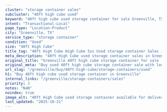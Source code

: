 ```yaml
---
cluster: "storage container sales"
subcluster: "40ft high cube used"
keyword: "40ft high cube used storage container for sale Greenville, TX"
intent: "Transactional-Local"
page_type: "Location-Product"
city: "Greenville, TX"
service_type: "storage container"
condition: "Used"
size: "40ft High Cube"
title_tag: "40ft High Cube High Cube 5zx Used storage container Sales in Greenville | LC Container"
meta_description: "40ft High Cube used storage container sales in Greenville. High cube containers with extra height. Fast delivery, competitive pricing. Serving storage containers area. Quote ID: 8E9. Call (214) 524-4168 for your free quote today."
original_title: "Greenville 40ft high cube storage container for sale | LC"
original_meta: "Buy used 40ft high cube storage container sale with local delivery in Greenville, TX. LC Container — local Since 2003. Request a fast quote today."
url_slug: "/greenville/buy/40ft-high-cube/storage-containers/used"
h1: "Buy 40ft high cube used storage container in Greenville"
internal_links: "/greenville/storage-containers/sales"
priority: 3
notes: "NaN"
noindex: true
image_alt: "40ft High Cube used storage container available for delivery in Greenville"
last_updated: "2025-10-21"
---
```


<!-- TODO: Add unique city/inventory copy, images, and internal links here. -->
